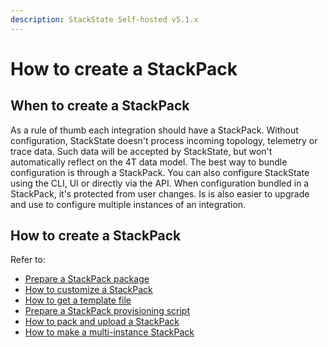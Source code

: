 ```yaml
---
description: StackState Self-hosted v5.1.x 
---
```


# How to create a StackPack

## When to create a StackPack

As a rule of thumb each integration should have a StackPack. Without configuration, StackState doesn't process incoming topology, telemetry or trace data. Such data will be accepted by StackState, but won't automatically reflect on the 4T data model. The best way to bundle configuration is through a StackPack. You can also configure StackState using the CLI, UI or directly via the API. When configuration bundled in a StackPack, it's protected from user changes. Is is also easier to upgrade and use to configure multiple instances of an integration.

## How to create a StackPack

Refer to:

* [Prepare a StackPack package](prepare_package.md)
* [How to customize a StackPack](how_to_customize_a_stackpack.md)
* [How to get a template file](how_to_get_a_template_file.md)
* [Prepare a StackPack provisioning script](prepare_stackpack_provisioning_script.md)
* [How to pack and upload a StackPack](how_to_pack_and_upload_stackpack.md)
* [How to make a multi-instance StackPack](how_to_make_a_multi-instance_stackpack.md)

